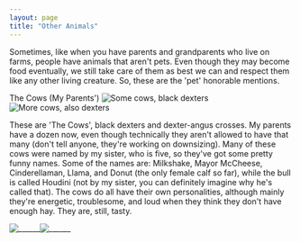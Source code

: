 ```yaml
---
layout: page
title: "Other Animals"
---
```


Sometimes, like when you have parents and grandparents who live on farms, people have animals that aren't pets. Even though they may become food eventually, we still take care of them as best we can and respect them like any other living creature. So, these are the 'pet' honorable mentions.

The Cows (My Parents')
![Some cows, black dexters](/The-Pet-Blog/IMG_3560.jpg)![More cows, also dexters](/The-Pet-Blog/IMG_3564.jpg)

These are 'The Cows', black dexters and dexter-angus crosses. My parents have a dozen now, even though technically they aren't allowed to have that many (don't tell anyone, they're working on downsizing). Many of these cows were named by my sister, who is five, so they've got some pretty funny names. Some of the names are: Milkshake, Mayor McCheese, Cinderellaman, Llama, and Donut (the only female calf so far), while the bull is called Houdini (not by my sister, you can definitely imagine why he's called that). The cows do all have their own personalities, although mainly they're energetic, troublesome, and loud when they think they don't have enough hay. They are, still, tasty.

![______](/The-Pet-Blog/IMG_35__.jpg)![______](/The-Pet-Blog/IMG_35__.jpg)

